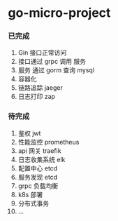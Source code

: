 # go-micro-project



### 已完成
1. Gin 接口正常访问
2. 接口通过 grpc 调用 服务
3. 服务 通过 gorm 查询 mysql
4. 容器化
5. 链路追踪 jaeger
6. 日志打印 zap

### 待完成

1. 鉴权 jwt
3. 性能监控 prometheus
4. api 网关 traefik
6. 日志收集系统 elk
7. 配置中心 etcd
8. 服务发现 etcd
9. grpc 负载均衡
10. k8s 部署
11. 分布式事务
12. ...
